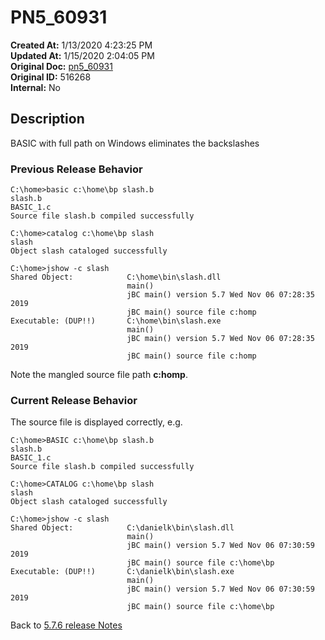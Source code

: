 # PN5_60931

**Created At:** 1/13/2020 4:23:25 PM  
**Updated At:** 1/15/2020 2:04:05 PM  
**Original Doc:** [pn5_60931](https://docs.jbase.com/88391-5-7-6-release-notes/pn5_60931)  
**Original ID:** 516268  
**Internal:** No  

## Description

BASIC with full path on Windows eliminates the backslashes

### Previous Release Behavior

```
C:\home>basic c:\home\bp slash.b
slash.b
BASIC_1.c
Source file slash.b compiled successfully

C:\home>catalog c:\home\bp slash
slash
Object slash cataloged successfully

C:\home>jshow -c slash
Shared Object:            C:\home\bin\slash.dll
                          main()
                          jBC main() version 5.7 Wed Nov 06 07:28:35 2019
                          jBC main() source file c:homp
Executable: (DUP!!)       C:\home\bin\slash.exe
                          main()
                          jBC main() version 5.7 Wed Nov 06 07:28:35 2019
                          jBC main() source file c:homp
```

Note the mangled source file path **c:homp**.

### Current Release Behavior

The source file is displayed correctly, e.g.

```
C:\home>BASIC c:\home\bp slash.b
slash.b
BASIC_1.c
Source file slash.b compiled successfully

C:\home>CATALOG c:\home\bp slash
slash
Object slash cataloged successfully

C:\home>jshow -c slash
Shared Object:            C:\danielk\bin\slash.dll
                          main()
                          jBC main() version 5.7 Wed Nov 06 07:30:59 2019
                          jBC main() source file c:\home\bp
Executable: (DUP!!)       C:\danielk\bin\slash.exe
                          main()
                          jBC main() version 5.7 Wed Nov 06 07:30:59 2019
                          jBC main() source file c:\home\bp
```

Back to [5.7.6 release Notes](../jbase-5.7.6-release-notes/README.md)
